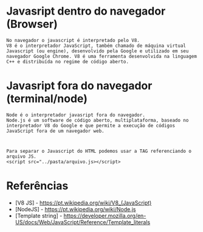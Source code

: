 # Javasript dentro do navegador (Browser)
    No navegador o javascript é interpretado pelo V8.
    V8 é o interpretador JavaScript, também chamado de máquina virtual Javascript (ou engine), desenvolvido pela Google e utilizado em seu navegador Google Chrome. V8 é uma ferramenta desenvolvida na linguagem C++ e distribuída no regime de código aberto.

# Javasript fora do navegador (terminal/node)
    Node é o interpretador javasript fora do navegador.
    Node.js é um software de código aberto, multiplataforma, baseado no interpretador V8 do Google e que permite a execução de códigos JavaScript fora de um navegador web.


# 
    Para separar o Javascript do HTML podemos usar a TAG referenciando o arquivo JS.
    <script src="../pasta/arquivo.js></script>

# Referências
- [V8 JS] - https://pt.wikipedia.org/wiki/V8_(JavaScript)
- [NodeJS] - https://pt.wikipedia.org/wiki/Node.js
- [Template string] - https://developer.mozilla.org/en-US/docs/Web/JavaScript/Reference/Template_literals